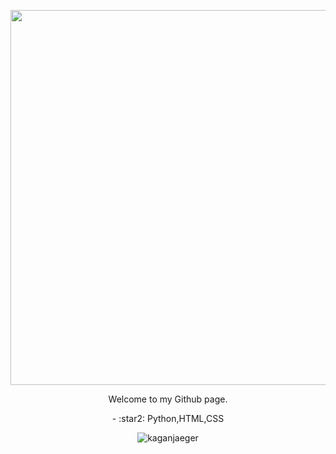 <p align="center"><img src="https://media1.tenor.com/images/7c200e60291c6f3c656e0a95b51ec048/tenor.gif?itemid=17348527" width="600" /></p><p align="center">Welcome to my Github page.</p><p align="center">- :star2: Python,HTML,CSS</p><p align="center"><img src="hhttps://komarev.com/ghpvc/?username=kaganjaeger"%20 alt="kaganjaeger"/></p>
